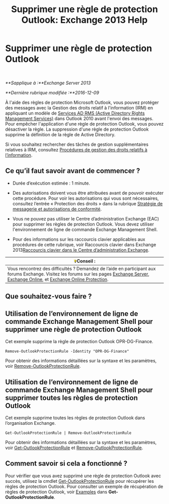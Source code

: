 ﻿---
title: 'Supprimer une règle de protection Outlook: Exchange 2013 Help'
TOCTitle: Supprimer une règle de protection Outlook
ms:assetid: 569fc3be-b269-43f5-8797-73ab0691e685
ms:mtpsurl: https://technet.microsoft.com/fr-fr/library/Ee633467(v=EXCHG.150)
ms:contentKeyID: 50478233
ms.date: 04/24/2018
mtps_version: v=EXCHG.150
ms.translationtype: HT
---

# Supprimer une règle de protection Outlook

 

_**Sapplique à :**Exchange Server 2013_

_**Dernière rubrique modifiée :**2016-12-09_

À l'aide des règles de protection Microsoft Outlook, vous pouvez protéger des messages avec la Gestion des droits relatif à l'information (IRM) en appliquant un modèle de [Services AD RMS (Active Directory Rights Management Services)](https://technet.microsoft.com/fr-fr/library/hh831364.aspx) dans Outlook 2010 avant l'envoi des messages. Pour empêcher l'application d'une règle de protection Outlook, vous pouvez désactiver la règle. La suppression d'une règle de protection Outlook supprime la définition de la règle de Active Directory.

Si vous souhaitez rechercher des tâches de gestion supplémentaires relatives à IRM, consultez [Procédures de gestion des droits relatifs à l’information](information-rights-management-procedures-exchange-2013-help.md).

## Ce qu’il faut savoir avant de commencer ?

  - Durée d’exécution estimée : 1 minute.

  - Des autorisations doivent vous être attribuées avant de pouvoir exécuter cette procédure. Pour voir les autorisations qui vous sont nécessaires, consultez l’entrée « Protection des droits » dans la rubrique [Stratégie de messagerie et autorisations de conformité](messaging-policy-and-compliance-permissions-exchange-2013-help.md).

  - Vous ne pouvez pas utiliser le Centre d’administration Exchange (EAC) pour supprimer les règles de protection Outlook. Vous devez utiliser l'environnement de ligne de commande Exchange Management Shell.

  - Pour des informations sur les raccourcis clavier applicables aux procédures de cette rubrique, voir Raccourcis clavier dans Exchange 2013[Raccourcis clavier dans le Centre d’administration Exchange](keyboard-shortcuts-in-the-exchange-admin-center-exchange-online-protection-help.md).

<table>
<thead>
<tr class="header">
<th><img src="images/Bb125224.tip(EXCHG.150).gif" title="Conseil" alt="Conseil" />Conseil :</th>
</tr>
</thead>
<tbody>
<tr class="odd">
<td>Vous rencontrez des difficultés ? Demandez de l’aide en participant aux forums Exchange. Visitez les forums sur les pages <a href="https://go.microsoft.com/fwlink/p/?linkid=60612">Exchange Server</a>, <a href="https://go.microsoft.com/fwlink/p/?linkid=267542">Exchange Online</a>, et <a href="https://go.microsoft.com/fwlink/p/?linkid=285351">Exchange Online Protection</a>.</td>
</tr>
</tbody>
</table>


## Que souhaitez-vous faire ?

## Utilisation de l’environnement de ligne de commande Exchange Management Shell pour supprimer une règle de protection Outlook

Cet exemple supprime la règle de protection Outlook OPR-DG-Finance.

    Remove-OutlookProtectionRule -Identity "OPR-DG-Finance"

Pour obtenir des informations détaillées sur la syntaxe et les paramètres, voir [Remove-OutlookProtectionRule](https://technet.microsoft.com/fr-fr/library/dd297961\(v=exchg.150\)).

## Utilisation de l’environnement de ligne de commande Exchange Management Shell pour supprimer toutes les règles de protection Outlook

Cet exemple supprime toutes les règles de protection Outlook dans l’organisation Exchange.

    Get-OutlookProtectionRule | Remove-OutlookProtectionRule

Pour obtenir des informations détaillées sur la syntaxe et les paramètres, voir [Get-OutlookProtectionRule](https://technet.microsoft.com/fr-fr/library/dd298004\(v=exchg.150\)) et [Remove-OutlookProtectionRule](https://technet.microsoft.com/fr-fr/library/dd297961\(v=exchg.150\)).

## Comment savoir si cela a fonctionné ?

Pour vérifier que vous avez supprimé une règle de protection Outlook avec succès, utilisez la cmdlet [Get-OutlookProtectionRule](https://technet.microsoft.com/fr-fr/library/dd298004\(v=exchg.150\)) pour récupérer les règles de protection Outlook. Pour consulter un exemple de récupération de règles de protection Outlook, voir [Examples](https://technet.microsoft.com/fr-fr/dd298004\(exchg.150\)#examples) dans **Get-OutlookProtectionRule**.

